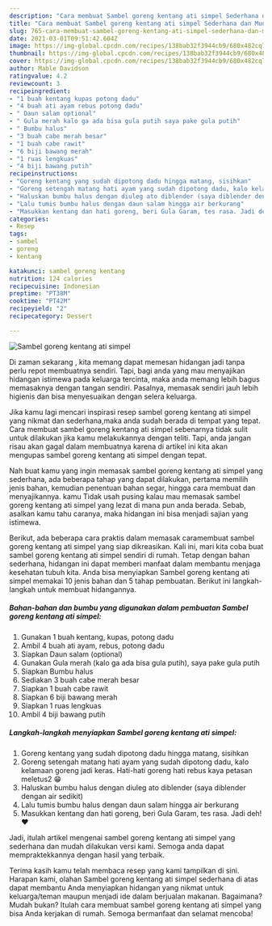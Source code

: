 ```yaml
---
description: "Cara membuat Sambel goreng kentang ati simpel Sederhana dan Mudah Dibuat"
title: "Cara membuat Sambel goreng kentang ati simpel Sederhana dan Mudah Dibuat"
slug: 765-cara-membuat-sambel-goreng-kentang-ati-simpel-sederhana-dan-mudah-dibuat
date: 2021-03-01T09:51:42.604Z
image: https://img-global.cpcdn.com/recipes/138bab32f3944cb9/680x482cq70/sambel-goreng-kentang-ati-simpel-foto-resep-utama.jpg
thumbnail: https://img-global.cpcdn.com/recipes/138bab32f3944cb9/680x482cq70/sambel-goreng-kentang-ati-simpel-foto-resep-utama.jpg
cover: https://img-global.cpcdn.com/recipes/138bab32f3944cb9/680x482cq70/sambel-goreng-kentang-ati-simpel-foto-resep-utama.jpg
author: Mable Davidson
ratingvalue: 4.2
reviewcount: 3
recipeingredient:
- "1 buah kentang kupas potong dadu"
- "4 buah ati ayam rebus potong dadu"
- " Daun salam optional"
- " Gula merah kalo ga ada bisa gula putih saya pake gula putih"
- " Bumbu halus"
- "3 buah cabe merah besar"
- "1 buah cabe rawit"
- "6 biji bawang merah"
- "1 ruas lengkuas"
- "4 biji bawang putih"
recipeinstructions:
- "Goreng kentang yang sudah dipotong dadu hingga matang, sisihkan"
- "Goreng setengah matang hati ayam yang sudah dipotong dadu, kalo kelamaan goreng jadi keras. Hati-hati goreng hati rebus kaya petasan meletus2 😁"
- "Haluskan bumbu halus dengan diuleg ato diblender (saya diblender dengan air sedikit)"
- "Lalu tumis bumbu halus dengan daun salam hingga air berkurang"
- "Masukkan kentang dan hati goreng, beri Gula Garam, tes rasa. Jadi deh! ❤"
categories:
- Resep
tags:
- sambel
- goreng
- kentang

katakunci: sambel goreng kentang 
nutrition: 124 calories
recipecuisine: Indonesian
preptime: "PT38M"
cooktime: "PT42M"
recipeyield: "2"
recipecategory: Dessert

---
```



![Sambel goreng kentang ati simpel](https://img-global.cpcdn.com/recipes/138bab32f3944cb9/680x482cq70/sambel-goreng-kentang-ati-simpel-foto-resep-utama.jpg)

Di zaman  sekarang , kita memang dapat memesan hidangan jadi tanpa perlu repot membuatnya sendiri. Tapi, bagi anda yang mau menyajikan hidangan istimewa pada keluarga tercinta, maka anda memang lebih bagus memasaknya dengan tangan sendiri. Pasalnya, memasak sendiri jauh lebih higienis dan bisa menyesuaikan dengan selera keluarga.

Jika kamu lagi mencari inspirasi resep sambel goreng kentang ati simpel yang nikmat dan sederhana,maka anda sudah berada di tempat yang tepat. Cara membuat sambel goreng kentang ati simpel  sebenarnya tidak sulit untuk dilakukan jika kamu melakukannya dengan teliti. Tapi, anda jangan risau akan gagal dalam membuatnya 
karena di artikel ini kita akan mengupas sambel goreng kentang ati simpel dengan tepat.  



Nah buat kamu yang ingin memasak sambel goreng kentang ati simpel yang sederhana, ada beberapa tahap yang dapat dilakukan, pertama memilih jenis bahan, kemudian penentuan bahan segar, hingga cara membuat dan menyajikannya. kamu Tidak usah pusing kalau mau memasak sambel goreng kentang ati simpel yang lezat di mana pun anda berada. Sebab, asalkan kamu  tahu caranya, maka hidangan ini bisa menjadi sajian yang istimewa.

Berikut, ada beberapa cara praktis  dalam memasak caramembuat sambel goreng kentang ati simpel yang siap dikreasikan. Kali ini, mari kita coba buat sambel goreng kentang ati simpel sendiri di rumah. Tetap dengan bahan sederhana, hidangan ini dapat memberi manfaat dalam membantu menjaga kesehatan tubuh kita. Anda bisa menyiapkan Sambel goreng kentang ati simpel memakai 10 jenis bahan dan 5 tahap pembuatan. Berikut ini langkah-langkah untuk membuat hidangannya.

<!--inarticleads1-->

##### Bahan-bahan dan bumbu yang digunakan dalam pembuatan Sambel goreng kentang ati simpel:

1. Gunakan 1 buah kentang, kupas, potong dadu
1. Ambil 4 buah ati ayam, rebus, potong dadu
1. Siapkan  Daun salam (optional)
1. Gunakan  Gula merah (kalo ga ada bisa gula putih), saya pake gula putih
1. Siapkan  Bumbu halus
1. Sediakan 3 buah cabe merah besar
1. Siapkan 1 buah cabe rawit
1. Siapkan 6 biji bawang merah
1. Siapkan 1 ruas lengkuas
1. Ambil 4 biji bawang putih




<!--inarticleads2-->

##### Langkah-langkah menyiapkan Sambel goreng kentang ati simpel:

1. Goreng kentang yang sudah dipotong dadu hingga matang, sisihkan
1. Goreng setengah matang hati ayam yang sudah dipotong dadu, kalo kelamaan goreng jadi keras. Hati-hati goreng hati rebus kaya petasan meletus2 😁
1. Haluskan bumbu halus dengan diuleg ato diblender (saya diblender dengan air sedikit)
1. Lalu tumis bumbu halus dengan daun salam hingga air berkurang
1. Masukkan kentang dan hati goreng, beri Gula Garam, tes rasa. Jadi deh! ❤




Jadi, itulah artikel mengenai  sambel goreng kentang ati simpel  yang sederhana dan mudah dilakukan versi kami. Semoga anda dapat mempraktekkannya dengan hasil yang terbaik. 

Terima kasih kamu telah membaca resep yang kami tampilkan di sini. Harapan kami, olahan  Sambel goreng kentang ati simpel sederhana di atas dapat membantu Anda menyiapkan hidangan yang nikmat untuk keluarga/teman maupun menjadi ide dalam berjualan makanan. Bagaimana? Mudah bukan? Itulah cara membuat sambel goreng kentang ati simpel yang bisa Anda kerjakan di rumah. Semoga bermanfaat dan selamat mencoba!

